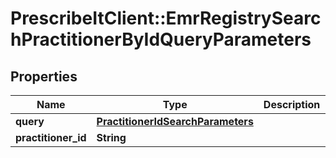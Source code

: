 # PrescribeItClient::EmrRegistrySearchPractitionerByIdQueryParameters

## Properties
Name | Type | Description | Notes
------------ | ------------- | ------------- | -------------
**query** | [**PractitionerIdSearchParameters**](PractitionerIdSearchParameters.md) |  | [optional] 
**practitioner_id** | **String** |  | [optional] 

